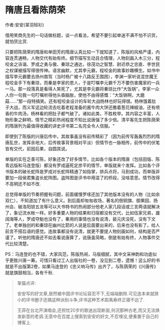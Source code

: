 # 隋唐且看陈荫荣


作者:安安(翠羽轻衫)  

借用笑商先生的一句话做标题，谈一点看法，希望不要引起单迷不满不怕不识货，就怕货比货.  

<!--more-->

只要把陈荫荣的隋唐和单田芳的隋唐认真比较一下就知道了，陈版的风格严谨，内容连贯通畅，人物交代有始有终。细节描写生动且合情理，人物刻画入木三分，程咬金之诙谐、罗成之勇与傲、秦琼之通达，徐茂功之智慧、尉迟恭之忠直、李世民之权谋被描写得很传神。语言幽默，尤其李元霸，程咬金的故事妙趣横生。如书中描写李元霸要去扬州救驾（当时杨广被十八路反王围困），李渊一家听说混世魔王程咬金手下有秦琼，而秦是李家的恩人，于是叮嘱李元霸千万不要伤害魔家的一兵一马。那一段落真是看得人笑死了，尤其是李元霸将秦琼比作“大饭锅”，李家一众人你一句我一句叮嘱听得他头昏脑胀，使他不由得感慨：“大饭锅啊，大磨菇……”那一段特搞笑。还有程咬金设计的车轮大战杨林也好玩得很。杨林饿着肚子大战，而义军这边轮流去吃着老程准备的酱牛肉大饼还撒着葱花辣椒油，还有喷香的牛肉汤，杨林看的把肚子都气破了。诸如此类，不胜枚举。其内容之丰富，人物形象之鲜明，情节之精彩热闹程度不知比说唐强了多少倍。清平客先生把陈荫荣的隋唐列为最值得收藏的讲史评书第二名完全令人信服。"  

即使到了陈版的兴唐后传中，其故事虽没有前传精彩了（因为前传写轰轰烈烈的隋唐乱世，发挥余地大，后传故事背景相对平淡）但情节也一脉相传，前传中的伏笔皆有交代，前因后果，自圆其说。  

单版的实在乏善可陈，好象还改了好多情节，比如各个版本的隋唐（包括田版、陈青远版和马连登版）都没有罗成逼死定彦平的情节，单版就来个发挥。比如各个评书版本的破长蛇阵是罗成对长蛇阵精通了如指掌，排兵点将，马到成功，而单版非要加一段侯君集盗长蛇阵图。盗阵图是评书中用滥了的桥段，没啥意思。情节改得不高明还不如不改.　　  

总觉得单版的节奏把握有问题，前面缓慢罗嗦还加了其他版本没有的人物（比如余双仁），不知道加了有什么意义。到后面却匆匆收场，著名的倒铜旗、御果园、扬州会、破洛阳锁五龙等可以大书特书的热闹部分他老人家几段话或三言两语就解决了，象记流水帐一样。好多重要人物的结果和归宿都没有交代，比如伍家兄弟，雄阔海等人，罗成夺魁也没有了，秦用的事情也没有说清，裴元庆没死，没有下文了。老单独创的和秦琼在幽州比箭的人说是后面要出来的，后来也没有影了。给人前言不搭后语的感觉。连故事都没有说清，就更不要提人物刻画如何，结构是否严谨了。听他的隋唐还不如去看说唐算了，说唐虽简略，倒是有始有终，人物事件交代比较清楚。  


PS：马连登的也不错，大家风范，陈版热闹，马版细腻，其中文采神韵和功底似乎更胜兴唐一筹。可惜只看过工人出版社的一卷，没见到二卷，遗憾！这么好的书就是不出版第2卷，如果马连登的《忠义响马传》出齐了，与陈荫荣的《兴唐传》就是旗鼓相当，各有千秋.  


>笨猫点评:
>
>安安写的好文章,居然被中国评书论坛容忍不下,无端端删除.可见连本来就狭小的评书圈子还搞这种派别斗争,评书这种艺术距离寿终正寝不远了.  
>
>王菲在台北开演唱会,还担忧20岁的歌迷出现断层,何况那种古老,而又无法焕发新意的老调.无意中在百度上搜索到安安的好文,不忍埋没,便重置于自己的博客上.



